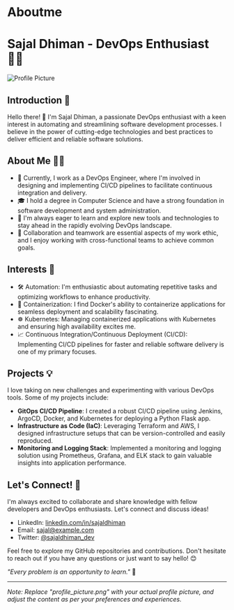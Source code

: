 # Aboutme

# Sajal Dhiman - DevOps Enthusiast 👨‍💻

![Profile Picture](profile_picture.png)

## Introduction 🚀

Hello there! 👋 I'm Sajal Dhiman, a passionate DevOps enthusiast with a keen interest in automating and streamlining software development processes. I believe in the power of cutting-edge technologies and best practices to deliver efficient and reliable software solutions.

## About Me 🧑‍💼

- 💼 Currently, I work as a DevOps Engineer, where I'm involved in designing and implementing CI/CD pipelines to facilitate continuous integration and delivery.
- 🎓 I hold a degree in Computer Science and have a strong foundation in software development and system administration.
- 🌱 I'm always eager to learn and explore new tools and technologies to stay ahead in the rapidly evolving DevOps landscape.
- 🤝 Collaboration and teamwork are essential aspects of my work ethic, and I enjoy working with cross-functional teams to achieve common goals.

## Interests 🌟

- 🛠️ Automation: I'm enthusiastic about automating repetitive tasks and optimizing workflows to enhance productivity.
- 🐳 Containerization: I find Docker's ability to containerize applications for seamless deployment and scalability fascinating.
- ☸️ Kubernetes: Managing containerized applications with Kubernetes and ensuring high availability excites me.
- 📈 Continuous Integration/Continuous Deployment (CI/CD): Implementing CI/CD pipelines for faster and reliable software delivery is one of my primary focuses.

## Projects 💡

I love taking on new challenges and experimenting with various DevOps tools. Some of my projects include:

- **GitOps CI/CD Pipeline**: I created a robust CI/CD pipeline using Jenkins, ArgoCD, Docker, and Kubernetes for deploying a Python Flask app.
- **Infrastructure as Code (IaC)**: Leveraging Terraform and AWS, I designed infrastructure setups that can be version-controlled and easily reproduced.
- **Monitoring and Logging Stack**: Implemented a monitoring and logging solution using Prometheus, Grafana, and ELK stack to gain valuable insights into application performance.

## Let's Connect! 🤝

I'm always excited to collaborate and share knowledge with fellow developers and DevOps enthusiasts. Let's connect and discuss ideas!

- LinkedIn: [linkedin.com/in/sajaldhiman](https://www.linkedin.com/in/sajaldhiman)
- Email: sajal@example.com
- Twitter: [@sajaldhiman_dev](https://twitter.com/sajaldhiman_dev)

Feel free to explore my GitHub repositories and contributions. Don't hesitate to reach out if you have any questions or just want to say hello! 😊

*"Every problem is an opportunity to learn."* 🌟

---

*Note: Replace "profile_picture.png" with your actual profile picture, and adjust the content as per your preferences and experiences.*
